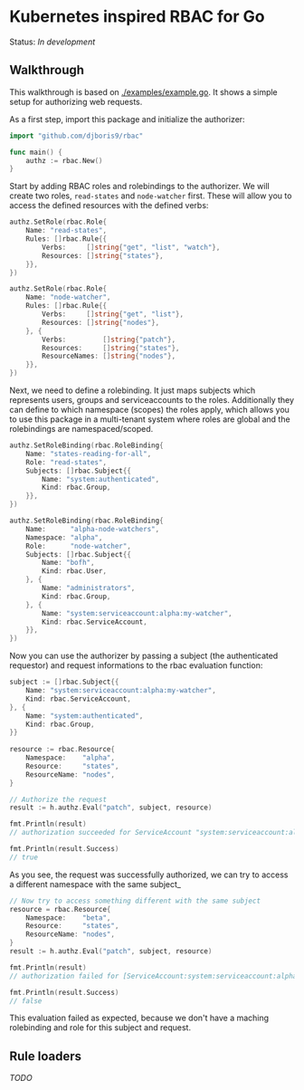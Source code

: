 # Kubernetes inspired RBAC for Go

Status: *In development*

## Walkthrough
This walkthrough is based on [./examples/example.go](./examples/example.go). It shows a simple setup for authorizing web requests.

As a first step, import this package and initialize the authorizer:

```go
import "github.com/djboris9/rbac"

func main() {
    authz := rbac.New()
}
```

Start by adding RBAC roles and rolebindings to the authorizer. We will create
two roles, `read-states` and `node-watcher` first. These will allow you to
access the defined resources with the defined verbs:

```go
authz.SetRole(rbac.Role{
    Name: "read-states",
    Rules: []rbac.Rule{{
        Verbs:     []string{"get", "list", "watch"},
        Resources: []string{"states"},
    }},
})

authz.SetRole(rbac.Role{
    Name: "node-watcher",
    Rules: []rbac.Rule{{
        Verbs:     []string{"get", "list"},
        Resources: []string{"nodes"},
    }, {
        Verbs:         []string{"patch"},
        Resources:     []string{"states"},
        ResourceNames: []string{"nodes"},
    }},
})
```

Next, we need to define a rolebinding. It just maps subjects which represents
users, groups and serviceaccounts to the roles. Additionally they can define
to which namespace (scopes) the roles apply, which allows you to use this package
in a multi-tenant system where roles are global and the rolebindings are namespaced/scoped.

```go
authz.SetRoleBinding(rbac.RoleBinding{
    Name: "states-reading-for-all",
    Role: "read-states",
    Subjects: []rbac.Subject{{
        Name: "system:authenticated",
        Kind: rbac.Group,
    }},
})

authz.SetRoleBinding(rbac.RoleBinding{
    Name:      "alpha-node-watchers",
    Namespace: "alpha",
    Role:      "node-watcher",
    Subjects: []rbac.Subject{{
        Name: "bofh",
        Kind: rbac.User,
    }, {
        Name: "administrators",
        Kind: rbac.Group,
    }, {
        Name: "system:serviceaccount:alpha:my-watcher",
        Kind: rbac.ServiceAccount,
    }},
})
```

Now you can use the authorizer by passing a subject (the authenticated requestor)
and request informations to the rbac evaluation function:

```go
subject := []rbac.Subject{{
    Name: "system:serviceaccount:alpha:my-watcher",
    Kind: rbac.ServiceAccount,
}, {
    Name: "system:authenticated",
    Kind: rbac.Group,
}}
        
resource := rbac.Resource{
    Namespace:    "alpha",
    Resource:     "states",
    ResourceName: "nodes",
}

// Authorize the request
result := h.authz.Eval("patch", subject, resource)

fmt.Println(result)
// authorization succeeded for ServiceAccount "system:serviceaccount:alpha:my-watcher" as node-watcher using alpha-node-watchers

fmt.Println(result.Success)
// true
```

As you see, the request was successfully authorized, we can try to access a different namespace with the same subject_

```go
// Now try to access something different with the same subject
resource = rbac.Resource{
    Namespace:    "beta",
    Resource:     "states",
    ResourceName: "nodes",
}
result := h.authz.Eval("patch", subject, resource)

fmt.Println(result)
// authorization failed for [ServiceAccount:system:serviceaccount:alpha:my-watcher Group:system:authenticated] requesting patch "beta":"states":"nodes"

fmt.Println(result.Success)
// false
```
This evaluation failed as expected, because we don't have a maching rolebinding and role for this subject and request.

## Rule loaders
*TODO*
